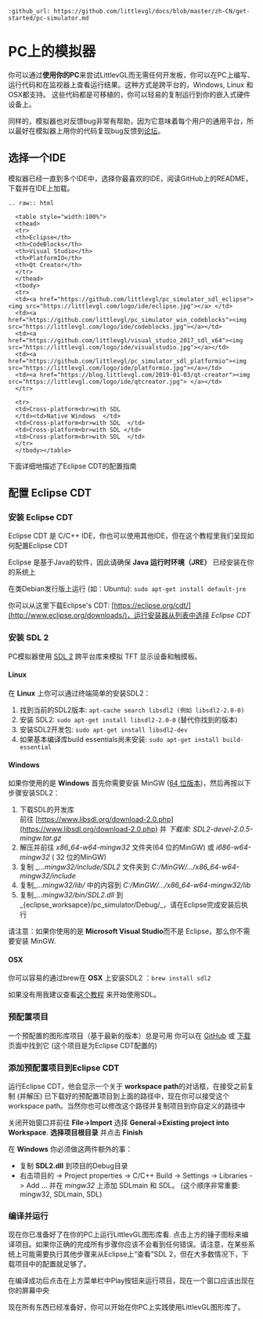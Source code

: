 ```eval_rst
:github_url: https://github.com/littlevgl/docs/blob/master/zh-CN/get-started/pc-simulator.md
```
# PC上的模拟器


你可以通过**使用你的PC**来尝试LittlevGL而无需任何开发板，你可以在PC上编写、运行代码和在监视器上查看运行结果。这种方式是跨平台的，Windows, Linux 和 OSX都支持。
这些代码都是可移植的，你可以轻易的复制运行到你的嵌入式硬件设备上。

同样的，模拟器也对反馈bug非常有帮助，因为它意味着每个用户的通用平台，所以最好在模拟器上用你的代码复现bug反馈到[论坛](https://forum.littlevgl.com)。

## 选择一个IDE

模拟器已经一直到多个IDE中，选择你最喜欢的IDE，阅读GitHub上的README，下载并在IDE上加载。

```eval_rst
.. raw:: html

  <table style="width:100%">
  <thead>
  <tr>
  <th>Eclipse</th>
  <th>CodeBlocks</th>
  <th>Visual Studio</th>
  <th>PlatformIO</th>
  <th>Qt Creator</th>
  </tr>
  </thead>
  <tbody>
  <tr>
  <td><a href="https://github.com/littlevgl/pc_simulator_sdl_eclipse"><img src="https://littlevgl.com/logo/ide/eclipse.jpg"></a> </td>
  <td><a href="https://github.com/littlevgl/pc_simulator_win_codeblocks"><img src="https://littlevgl.com/logo/ide/codeblocks.jpg"></a></td>
  <td><a href="https://github.com/littlevgl/visual_studio_2017_sdl_x64"><img src="https://littlevgl.com/logo/ide/visualstudio.jpg"></a></td>
  <td><a href="https://github.com/littlevgl/pc_simulator_sdl_platformio"><img src="https://littlevgl.com/logo/ide/platformio.jpg"></a></td>
  <td><a href="https://blog.littlevgl.com/2019-01-03/qt-creator"><img src="https://littlevgl.com/logo/ide/qtcreator.jpg"> </a></td>
  </tr>

  <tr>
  <td>Cross-platform<br>with SDL 
  </td><td>Native Windows  </td>
  <td>Cross-platform<br>with SDL  </td>
  <td>Cross-platform<br>with SDL </td>
  <td>Cross-platform<br>with SDL  </td>
  </tr>
  </tbody></table>
```

下面详细地描述了Eclipse CDT的配置指南

## 配置 Eclipse CDT

### 安装 Eclipse CDT

Eclipse CDT 是 C/C++ IDE，你也可以使用其他IDE，但在这个教程里我们呈现如何配置Eclipse CDT

Eclipse 是基于Java的软件，因此请确保 **Java 运行时环境（JRE）** 已经安装在你的系统上

在类Debian发行版上运行 (如：Ubuntu): `sudo apt-get install default-jre`

你可以从这里下载Eclipse's CDT: [https://eclipse.org/cdt/](http://www.eclipse.org/downloads/)，运行安装器从列表中选择 *Eclipse CDT*

### 安装 SDL 2

PC模拟器使用  [SDL 2](https://www.libsdl.org/download-2.0.php) 跨平台库来模拟 TFT 显示设备和触摸板。 

#### Linux
在 **Linux**  上你可以通过终端简单的安装SDL2：

1. 找到当前的SDL2版本: `apt-cache search libsdl2 (例如 libsdl2-2.0-0)`
2. 安装 SDL2: `sudo apt-get install libsdl2-2.0-0` (替代你找到的版本)
3. 安装SDL2开发包: `sudo apt-get install libsdl2-dev`
4. 如果基本编译库build essentials尚未安装: `sudo apt-get install build-essential`

#### Windows
如果你使用的是 **Windows** 首先你需要安装 MinGW ([64 位版本](http://mingw-w64.org/doku.php/download))，然后再按以下步骤安装SDL2：

1. 下载SDL的开发库   
前往 [https://www.libsdl.org/download-2.0.php](https://www.libsdl.org/download-2.0.php) 并 _下载库: SDL2-devel-2.0.5-mingw.tar.gz_
2. 解压并前往 _x86_64-w64-mingw32_ 文件夹(64 位的MinGW) 或 _i686-w64-mingw32_ ( 32 位的MinGW)
3. 复制 _..._mingw32/include/SDL2_ 文件夹到 _C:/MinGW/.../x86_64-w64-mingw32/include_
4. 复制_..._mingw32/lib/_ 中的内容到 _C:/MinGW/.../x86_64-w64-mingw32/lib_
5. 复制_..._mingw32/bin/SDL2.dll_ 到_{eclipse_worksapce}/pc_simulator/Debug/_，请在Eclipse完成安装后执行

请注意：如果你使用的是 **Microsoft Visual Studio**而不是 Eclipse，那么你不需要安装 MinGW. 

#### OSX
你可以容易的通过brew在 **OSX** 上安装SDL2 ：`brew install sdl2`

如果没有用我建议查看[这个教程](http://lazyfoo.net/tutorials/SDL/01_hello_SDL/index.php) 来开始使用SDL。

### 预配置项目

一个预配置的图形库项目（基于最新的版本）总是可用
你可以在 [GitHub](https://github.com/littlevgl/proj_pc) 或 [下载](https://littlevgl.com/download) 页面中找到它
(这个项目是为Eclipse CDT配置的) 

### 添加预配置项目到Eclipse CDT

运行Eclipse CDT，他会显示一个关于 **workspace path**的对话框，在接受之前复制 (并解压) 已下载好的预配置项目到上面的路径中，现在你可以接受这个workspace path。当然你也可以修改这个路径并复制项目到你自定义的路径中

关闭开始窗口并前往 **File-&gt;Import** 选择 **General-&gt;Existing project into Workspace**. **选择项目根目录** 并点击 **Finish**

在 **Windows** 你必须做这两件额外的事：

- 复制 **SDL2.dll** 到项目的Debug目录
- 右击项目的 -&gt; Project properties -&gt; C/C++ Build -&gt; Settings -&gt; Libraries -&gt; Add ... 并在 _mingw32_ 上添加 SDLmain 和 SDL。 (这个顺序非常重要: mingw32, SDLmain, SDL)

### 编译并运行

现在你已准备好了在你的PC上运行LittlevGL图形库看. 点击上方的锤子图标来编译项目。如果你正确的完成所有步骤你应该不会看到任何错误。请注意，在某些系统上可能需要执行其他步骤来从Eclipse上“查看”SDL 2，但在大多数情况下，下载项目中的配置就足够了。

在编译成功后点击在上方菜单栏中Play按钮来运行项目，现在一个窗口应该出现在你的屏幕中央

现在所有东西已经准备好，你可以开始在你PC上实践使用LittlevGL图形库了。
